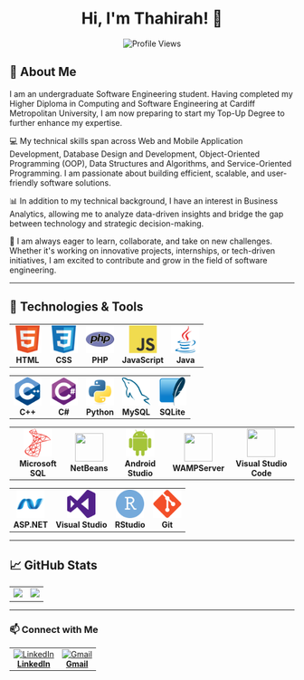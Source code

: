 <div align="center">

# Hi, I'm Thahirah! 👋

![Profile Views](https://komarev.com/ghpvc/?username=Thahirah-Razmi&color=blue)

</div>

## 🚀 About Me
 I am an undergraduate Software Engineering student. Having completed my Higher Diploma in Computing and Software Engineering at Cardiff Metropolitan University, I am now preparing to start my Top-Up Degree to further enhance my expertise.

💻 My technical skills span across Web and Mobile Application Development, Database Design and Development, Object-Oriented Programming (OOP), Data Structures and Algorithms, and Service-Oriented Programming. I am passionate about building efficient, scalable, and user-friendly software solutions.

📊 In addition to my technical background, I have an interest in Business Analytics, allowing me to analyze data-driven insights and bridge the gap between technology and strategic decision-making.

🚀 I am always eager to learn, collaborate, and take on new challenges. Whether it's working on innovative projects, internships, or tech-driven initiatives, I am excited to contribute and grow in the field of software engineering.

---

## 🚀 Technologies & Tools
<div align="center">
  <!-- First Row -->
  <table>
    <tr>
      <td align="center">
        <img src="https://raw.githubusercontent.com/devicons/devicon/master/icons/html5/html5-original.svg" width="50" height="50" />
        <br />
        <strong>HTML</strong>
      </td>
      <td align="center">
        <img src="https://raw.githubusercontent.com/devicons/devicon/master/icons/css3/css3-original.svg" width="50" height="50" />
        <br />
        <strong>CSS</strong>
      </td>
      <td align="center">
        <img src="https://raw.githubusercontent.com/devicons/devicon/master/icons/php/php-original.svg" width="50" height="50" />
        <br />
        <strong>PHP</strong>
      </td>
      <td align="center">
        <img src="https://raw.githubusercontent.com/devicons/devicon/master/icons/javascript/javascript-original.svg" width="50" height="50" />
        <br />
        <strong>JavaScript</strong>
      </td>
      <td align="center">
        <img src="https://raw.githubusercontent.com/devicons/devicon/master/icons/java/java-original.svg" width="50" height="50" />
        <br />
        <strong>Java</strong>
      </td>
    </tr>
  </table>

  <!-- Second Row -->
  <table>
    <tr>
      <td align="center">
        <img src="https://raw.githubusercontent.com/devicons/devicon/master/icons/cplusplus/cplusplus-original.svg" width="50" height="50" />
        <br />
        <strong>C++</strong>
      </td>
      <td align="center">
        <img src="https://raw.githubusercontent.com/devicons/devicon/master/icons/csharp/csharp-original.svg" width="50" height="50" />
        <br />
        <strong>C#</strong>
      </td>
      <td align="center">
        <img src="https://raw.githubusercontent.com/devicons/devicon/master/icons/python/python-original.svg" width="50" height="50" />
        <br />
        <strong>Python</strong>
      </td>
      <td align="center">
        <img src="https://raw.githubusercontent.com/devicons/devicon/master/icons/mysql/mysql-original.svg" width="50" height="50" />
        <br />
        <strong>MySQL</strong>
      </td>
      <td align="center">
        <img src="https://raw.githubusercontent.com/devicons/devicon/master/icons/sqlite/sqlite-original.svg" width="50" height="50" />
        <br />
        <strong>SQLite</strong>
      </td>
    </tr>
  </table>

  <!-- Third Row -->
  <table>
    <tr>
      <td align="center">
        <img src="https://raw.githubusercontent.com/devicons/devicon/master/icons/microsoftsqlserver/microsoftsqlserver-plain.svg" width="50" height="50" />
        <br />
        <strong>Microsoft SQL</strong>
      </td>
      <td align="center">
        <img src="https://upload.wikimedia.org/wikipedia/commons/thumb/9/98/Apache_NetBeans_Logo.svg/800px-Apache_NetBeans_Logo.svg.png" width="50" height="50" />
        <br />
        <strong>NetBeans</strong>
      </td>
      <td align="center">
        <img src="https://raw.githubusercontent.com/devicons/devicon/master/icons/android/android-original.svg" width="50" height="50" />
        <br />
        <strong>Android Studio</strong>
      </td>
      <td align="center">
        <img src="https://hostingcanada.org/app/uploads/2020/12/WampServer-logo.png" width="50" height="50" />
        <br />
        <strong>WAMPServer</strong>
      </td>
      <td align="center">
        <img src="https://upload.wikimedia.org/wikipedia/commons/thumb/9/9a/Visual_Studio_Code_1.35_icon.svg/800px-Visual_Studio_Code_1.35_icon.svg.png" width="50" height="50" />
        <br />
        <strong>Visual Studio Code</strong>
      </td>
    </tr>
  </table>

  <!-- Fourth Row -->
  <table>
    <tr>
      <td align="center">
        <img src="https://raw.githubusercontent.com/devicons/devicon/master/icons/dot-net/dot-net-original.svg" width="50" height="50" />
        <br />
        <strong>ASP.NET</strong>
      </td>
      <td align="center">
        <img src="https://raw.githubusercontent.com/devicons/devicon/master/icons/visualstudio/visualstudio-plain.svg" width="50" height="50" />
        <br />
        <strong>Visual Studio </strong>
      </td>
      <td align="center">
        <img src="https://raw.githubusercontent.com/devicons/devicon/master/icons/rstudio/rstudio-original.svg" width="50" height="50" />
        <br />
        <strong>RStudio</strong>
      </td>
      <td align="center">
        <img src="https://raw.githubusercontent.com/devicons/devicon/master/icons/git/git-original.svg" width="50" height="50" />
        <br />
        <strong>Git</strong>
      </td>
    </tr>
  </table>
</div>


---

## 📈 GitHub Stats

<table>
  <tr>
    <td>
      <img src="https://github-readme-stats.vercel.app/api?username=Thahirah-Razmi&show_icons=true&theme=radical" />
    </td>
    <td>
      <img src="https://github-readme-stats.vercel.app/api/top-langs/?username=Thahirah-Razmi&layout=compact&theme=radical" />
    </td>
  </tr>
</table>

---

### 📫 Connect with Me

<p align="center">
  <table>
    <tr>
      <td align="center">
        <a href="https://linkedin.com/in/thahirah-razmi" target="_blank">
          <img src="https://cdn.jsdelivr.net/gh/devicons/devicon/icons/linkedin/linkedin-original.svg" width="50" height="50" alt="LinkedIn"/>
          <br/>
          <strong>LinkedIn</strong>
        </a>
      </td>
      <td align="center">
        <a href="mailto:thahirahrazmi@gmail.com">
          <img src="https://upload.wikimedia.org/wikipedia/commons/4/4e/Gmail_Icon.png" width="50" height="50" alt="Gmail"/>
          <br/>
          <strong>Gmail</strong>
        </a>
      </td>
    </tr>
  </table>
</p>




